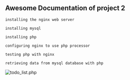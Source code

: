 ## Awesome Documentation of project 2

`installing the nginx web server`

`installing mysql`

`installing php`

`configuring nginx to use php processor`

`testing php with nginx`

`retrieving data from mysql database with php`

![todo_list.php](./images/todo_listphp.PNG)